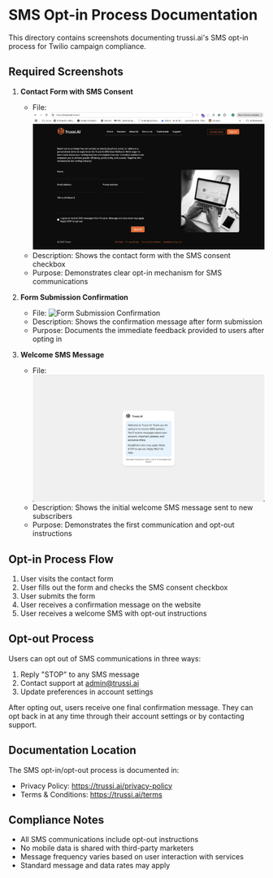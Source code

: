 # SMS Opt-in Process Documentation

This directory contains screenshots documenting trussi.ai's SMS opt-in process for Twilio campaign compliance.

## Required Screenshots

1. **Contact Form with SMS Consent**
   - File: ![Contact Form with SMS Consent](./contact-form-sms-consent.png)
   - Description: Shows the contact form with the SMS consent checkbox
   - Purpose: Demonstrates clear opt-in mechanism for SMS communications

2. **Form Submission Confirmation**
   - File: ![Form Submission Confirmation](./opt-in-screenshots:form-submission-confirmation.png)
   - Description: Shows the confirmation message after form submission
   - Purpose: Documents the immediate feedback provided to users after opting in

3. **Welcome SMS Message**
   - File: ![Welcome SMS Message](./welcome-sms.png)
   - Description: Shows the initial welcome SMS message sent to new subscribers
   - Purpose: Demonstrates the first communication and opt-out instructions

## Opt-in Process Flow

1. User visits the contact form
2. User fills out the form and checks the SMS consent checkbox
3. User submits the form
4. User receives a confirmation message on the website
5. User receives a welcome SMS with opt-out instructions

## Opt-out Process

Users can opt out of SMS communications in three ways:
1. Reply "STOP" to any SMS message
2. Contact support at admin@trussi.ai
3. Update preferences in account settings

After opting out, users receive one final confirmation message. They can opt back in at any time through their account settings or by contacting support.

## Documentation Location

The SMS opt-in/opt-out process is documented in:
- Privacy Policy: https://trussi.ai/privacy-policy
- Terms & Conditions: https://trussi.ai/terms

## Compliance Notes

- All SMS communications include opt-out instructions
- No mobile data is shared with third-party marketers
- Message frequency varies based on user interaction with services
- Standard message and data rates may apply 